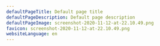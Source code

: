 ```yaml
---
defaultPageTitle: Default page title
defaultPageDescription: Default page description
defaultPageImage: screenshot-2020-11-12-at-22.10.49.png
favicon: screenshot-2020-11-12-at-22.10.49.png
websiteLanguage: en
---
```

